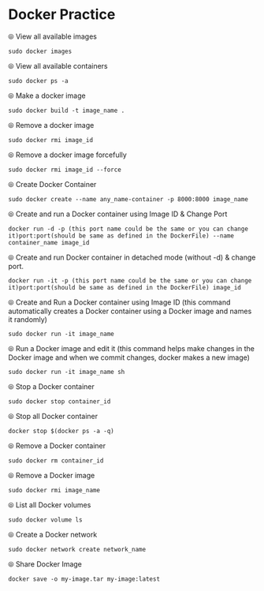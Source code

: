 # Docker Practice

⦾ View all available images
```
sudo docker images
```

⦾ View all available containers
```
sudo docker ps -a
```

⦾ Make a docker image 
```
sudo docker build -t image_name .
```

⦾ Remove a docker image 
```
sudo docker rmi image_id
```

⦾ Remove a docker image forcefully 
```
sudo docker rmi image_id --force
```

⦾ Create Docker Container
```
sudo docker create --name any_name-container -p 8000:8000 image_name
```

⦾ Create and run a Docker container using Image ID & Change Port
```
docker run -d -p (this port name could be the same or you can change it)port:port(should be same as defined in the DockerFile) --name container_name image_id
```

⦾ Create and run Docker container in detached mode (without -d) & change port.
```
docker run -it -p (this port name could be the same or you can change it)port:port(should be same as defined in the DockerFile) image_id
```


⦾ Create and Run a Docker container using Image ID (this command automatically creates a Docker container using a Docker image and names it randomly)
```
sudo docker run -it image_name
```


⦾ Run a Docker image and edit it (this command helps make changes in the Docker image and when we commit changes, docker makes a new image)
```
sudo docker run -it image_name sh
```

⦾ Stop a Docker container
```
sudo docker stop container_id
```

⦾ Stop all Docker container
```
docker stop $(docker ps -a -q)
```

⦾ Remove a Docker container
```
sudo docker rm container_id
```

⦾ Remove a Docker image
```
sudo docker rmi image_name
```

⦾ List all Docker volumes
```
sudo docker volume ls
```

⦾ Create a Docker network
```
sudo docker network create network_name
```

⦾ Share Docker Image
```
docker save -o my-image.tar my-image:latest
```

